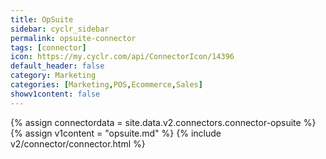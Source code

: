 ```yaml
---
title: OpSuite
sidebar: cyclr_sidebar
permalink: opsuite-connector
tags: [connector]
icon: https://my.cyclr.com/api/ConnectorIcon/14396
default_header: false
category: Marketing
categories: [Marketing,POS,Ecommerce,Sales]
showv1content: false
---
```

{% assign connectordata = site.data.v2.connectors.connector-opsuite %}
{% assign v1content = "opsuite.md" %}
{% include v2/connector/connector.html %}	